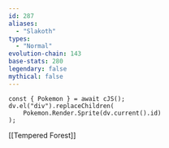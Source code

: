 ```yaml
---
id: 287
aliases:
  - "Slakoth"
types:
  - "Normal"
evolution-chain: 143
base-stats: 280
legendary: false
mythical: false
---
```

```dataviewjs
const { Pokemon } = await cJS();
dv.el("div").replaceChildren(
	Pokemon.Render.Sprite(dv.current().id)
);
```

[[Tempered Forest]]
